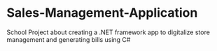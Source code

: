 # Sales-Management-Application
School Project about creating a .NET framework app to digitalize store management and generating bills using C# 
